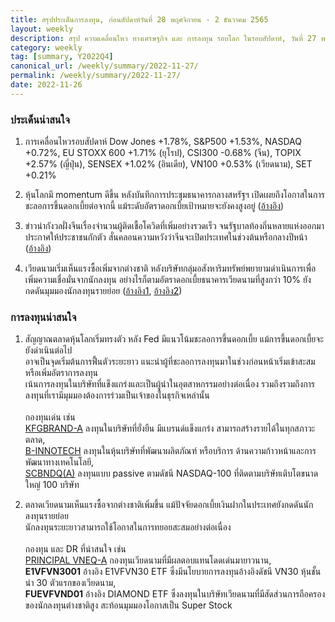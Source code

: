 ```yaml
---
title: สรุปประเด็นการลงทุน, ก่อนสัปดาห์วันที่ 28 พฤศจิกายน - 2 ธันวาคม 2565
layout: weekly
description: สรุป ความเคลื่อนไหว ทางเศรษฐกิจ และ การลงทุน รอบโลก ในรอบสัปดาห์, วันที่ 27 พฤศจิกายน 2565
category: weekly
tag: [summary, Y2022Q4]
canonical_url: /weekly/summary/2022-11-27/
permalink: /weekly/summary/2022-11-27/
date: 2022-11-26
---
```


### ประเด็นน่าสนใจ

1. การเคลื่อนไหวรอบสัปดาห์ Dow Jones +1.78%, S&P500 +1.53%, NASDAQ +0.72%, EU STOXX 600 +1.71% (ยุโรป), CSI300 -0.68% (จีน), TOPIX +2.57% (ญี่ปุ่น), SENSEX +1.02% (อินเดีย), VN100 +0.53% (เวียดนาม), SET +0.21%

2. หุ้นโลกมี momentum ดีขึ้น หลังบันทึกการประชุมธนาคารกลางสหรัฐฯ เปิดเผยถึงโอกาสในการชะลอการขึ้นดอกเบี้ยต่อจากนี้ แม้ระดับอัตราดอกเบี้ยเป้าหมายจะยังคงสูงอยู่
([อ้างอิง](https://www.cnbc.com/2022/11/23/fed-minutes-november-2022.html)) 

3. ข่าวน่ากังวลฝั่งจีนเรื่องจำนวนผู้ติดเชื้อโควิดที่เพิ่มอย่างรวดเร็ว จนรัฐบาลท้องถิ่นหลายแห่งออกมาประกาศให้ประชาชนกักตัว สั่นคลอนความหวังว่าจีนจะเปิดประเทศในช่วงต้นหรือกลางปีหน้า
([อ้างอิง](https://www.cnbc.com/2022/11/25/chinas-capital-city-beijing-battles-covid-with-more-apartment-lockdowns.html))  

4. เวียดนามเริ่มเห็นแรงซื้อเพิ่มจากต่างชาติ หลังบริษัทกลุ่มอสังหาริมทรัพย์พยายามดำเนินการเพื่อเพิ่มความเชื่อมั่นจากนักลงทุน อย่างไรก็ตามอัตราดอกเบี้ยธนาคารเวียดนามที่สูงกว่า 10% ยังกดดันมุมมองนักลงทุนรายย่อย
([อ้างอิง1](https://www.finnomena.com/finnomena-ic/finnomena-market-alert-vni-17/), 
[อ้างอิง2](https://e.vnexpress.net/news/economy/bank-deposit-interest-rates-surpass-10-4540755.html)) 



### การลงทุนน่าสนใจ

1. สัญญาณตลาดหุ้นโลกเริ่มทรงตัว หลัง Fed มีแนวโน้มชะลอการขึ้นดอกเบี้ย แม้การขึ้นดอกเบี้ยจะยังดำเนินต่อไป  
อาจเป็นจุดเริ่มต้นการฟื้นตัวระยะยาว แนะนำผู้ที่ชะลอการลงทุนมาในช่วงก่อนหน้าเริ่มเข้าสะสม หรือเพิ่มอัตราการลงทุน  
เน้นการลงทุนในบริษัทที่แข็งแกร่งและเป็นผู้นำในอุตสาหกรรมอย่างต่อเนื่อง รวมถึงรวมถึงการลงทุนที่เรามีมุมมองต้องการร่วมเป็นเจ้าของในธุรกิจเหล่านั้น<br><br>
กองทุนเด่น เช่น  
[KFGBRAND-A](https://www.finnomena.com/fund/KFGBRAND-A) ลงทุนในบริษัทที่ยั่งยืน มีแบรนด์แข็งแกร่ง สามารถสร้างรายได้ในทุกสภาวะตลาด,  
[B-INNOTECH](https://www.finnomena.com/fund/B-INNOTECH) ลงทุนในหุ้นบริษัทที่พัฒนาผลิตภัณฑ์ หรือบริการ ด้านความก้าวหน้าและการพัฒนาทางเทคโนโลยี,  
[SCBNDQ(A)](https://www.finnomena.com/fund/SCBNDQ(A)) ลงทุนแบบ passive ตามดัชนี NASDAQ-100 ที่ติดตามบริษัทเติบโตขนาดใหญ่ 100 บริษัท

2. ตลาดเวียดนามเห็นแรงซื้อจากต่างชาติเพิ่มขึ้น แม้ปัจจัยดอกเบี้ยเงินฝากในประเทศยังกดดันนักลงทุนรายย่อย  
นักลงทุนระยะยาวสามารถใช้โอกาสในการทยอยสะสมอย่างต่อเนื่อง<br><br>
กองทุน และ DR ที่น่าสนใจ เช่น  
[PRINCIPAL VNEQ-A](https://www.finnomena.com/fund/PRINCIPAL%20VNEQ-A) กองทุนเวียดนามที่มีผลตอบแทนโดดเด่นมายาวนาน,  
**E1VFVN3001** อ้างอิง E1VFVN30 ETF ซึ่งมีนโยบายการลงทุนอ้างอิงดัชนี VN30 หุ้นชั้นนำ 30 ตัวแรกของเวียดนาม,  
**FUEVFVND01** อ้างอิง DIAMOND ETF ซึ่งลงทุนในบริษัทเวียดนามที่มีสัดส่วนการถือครองของนักลงทุนต่างชาติสูง สะท้อนมุมมองโอกาสเป็น Super Stock 
